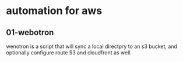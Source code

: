 # automation for aws

## 01-webotron
wenotron is a script that will sync a local directpry to an s3 bucket, and optionally configure route 53 and cloudfront as well.

